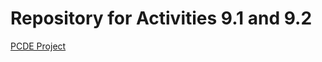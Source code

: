 # Repository for Activities 9.1 and 9.2

<a href = "https://akhvedelidze.github.io/PCDE-Activity-9.1/"> PCDE Project</a>
